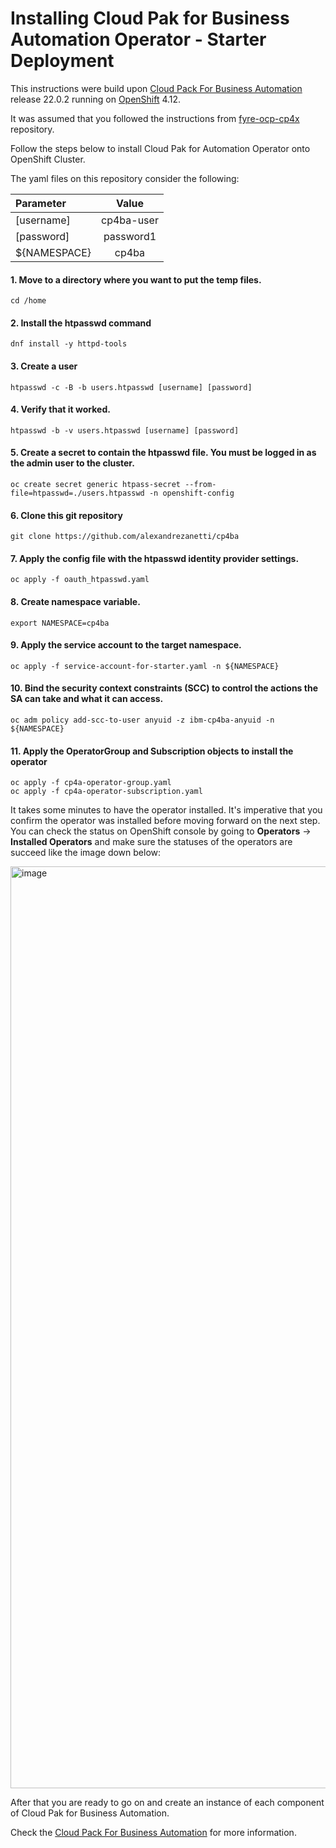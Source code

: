 # Installing Cloud Pak for Business Automation Operator - Starter Deployment

This instructions were build upon [Cloud Pack For Business Automation](https://www.ibm.com/docs/en/cloud-paks/cp-biz-automation/22.0.2) release 22.0.2 running on [OpenShift](https://docs.openshift.com/container-platform/4.12/welcome/index.html) 4.12.

It was assumed that you followed the instructions from [fyre-ocp-cp4x](https://github.com/alexandrezanetti/fyre-ocp-cp4x) repository.

Follow the steps below to install Cloud Pak for Automation Operator onto OpenShift Cluster.

The yaml files on this repository consider the following:

|Parameter|Value|
|:---------------|:----------:|
|[username]|cp4ba-user|
|[password]|password1|
|${NAMESPACE}|cp4ba|


#### 1. Move to a directory where you want to put the temp files.
```
cd /home
```

#### 2. Install the htpasswd command
```
dnf install -y httpd-tools
```

#### 3. Create a user
```
htpasswd -c -B -b users.htpasswd [username] [password]
```

#### 4. Verify that it worked.
```
htpasswd -b -v users.htpasswd [username] [password]
```

#### 5. Create a secret to contain the htpasswd file. You must be logged in as the admin user to the cluster.
```
oc create secret generic htpass-secret --from-file=htpasswd=./users.htpasswd -n openshift-config
```

#### 6. Clone this git repository
```
git clone https://github.com/alexandrezanetti/cp4ba
```

#### 7. Apply the config file with the htpasswd identity provider settings.
```
oc apply -f oauth_htpasswd.yaml
```

#### 8. Create namespace variable.
```
export NAMESPACE=cp4ba
```

#### 9. Apply the service account to the target namespace.
```
oc apply -f service-account-for-starter.yaml -n ${NAMESPACE}
```

#### 10. Bind the security context constraints (SCC) to control the actions the SA can take and what it can access.
```
oc adm policy add-scc-to-user anyuid -z ibm-cp4ba-anyuid -n ${NAMESPACE}
```

#### 11. Apply the OperatorGroup and Subscription objects to install the operator
```
oc apply -f cp4a-operator-group.yaml
oc apply -f cp4a-operator-subscription.yaml
```

It takes some minutes to have the operator installed. It's imperative that you confirm the operator was installed before moving forward on the next step. You can check the status on OpenShift console by going to **Operators** -> **Installed Operators** and make sure the statuses of the operators are succeed like the image down below:

<img width="1475" alt="image" src="https://user-images.githubusercontent.com/65564207/222499358-2c2a9bcf-a25e-4d74-b4a5-c267c5637cd9.png">

After that you are ready to go on and create an instance of each component of Cloud Pak for Business Automation.

Check the [Cloud Pack For Business Automation](https://www.ibm.com/docs/en/cloud-paks/cp-biz-automation/22.0.2) for more information.

